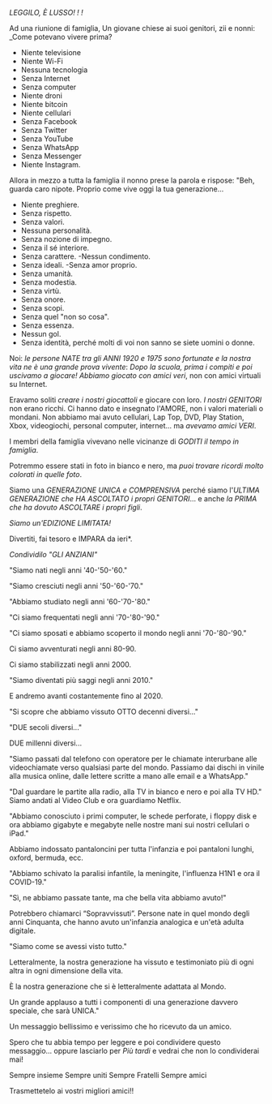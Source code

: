 *LEGGILO, È LUSSO!  !  !*

 Ad una riunione di famiglia,
 Un giovane chiese ai suoi genitori, zii e nonni: _Come
 potevano vivere prima?
 - Niente televisione
 - Niente Wi-Fi
 - Nessuna tecnologia
 - Senza Internet
 - Senza computer
 - Niente droni
 - Niente bitcoin
 - Niente cellulari
 - Senza Facebook
 - Senza Twitter
 - Senza YouTube
 - Senza WhatsApp
 - Senza Messenger
 - Niente Instagram.

 Allora in mezzo a tutta la famiglia il nonno prese la parola e rispose:
 "Beh, guarda caro nipote.
 Proprio come vive oggi la tua generazione...
 - Niente preghiere.
 - Senza rispetto.
 - Senza valori.
 - Nessuna personalità.
 - Senza nozione di impegno.
 - Senza il sé interiore.
 - Senza carattere.
 -Nessun condimento.
 - Senza ideali.
 -Senza amor proprio.
 - Senza umanità.
 - Senza modestia.
 - Senza virtù.
 - Senza onore.
 - Senza scopi.
 - Senza quel "non so cosa".
 - Senza essenza.
 - Nessun gol.
 - Senza identità, perché molti di voi non sanno se siete uomini o donne.

 Noi: *le persone NATE tra gli ANNI 1920 e 1975 sono fortunate e la nostra vita ne è una grande prova vivente*:
 *Dopo la scuola, prima i compiti e poi uscivamo a giocare!*
 *Abbiamo giocato con amici veri*, non con amici virtuali su Internet.

 Eravamo soliti *creare i nostri giocattoli* e giocare con loro.
 *I nostri GENITORI* non erano ricchi.
 Ci hanno dato e insegnato l'AMORE, non i valori materiali o mondani.
 Non abbiamo mai avuto cellulari, Lap Top, DVD, Play Station, Xbox, videogiochi, personal computer, internet... ma *avevamo amici VERI*.

 I membri della famiglia vivevano nelle vicinanze di *GODITI il tempo in famiglia*.

 Potremmo essere stati in foto in bianco e nero, ma *puoi trovare ricordi molto colorati in quelle foto*.

 Siamo una *GENERAZIONE UNICA e COMPRENSIVA* perché siamo l'*ULTIMA GENERAZIONE che HA ASCOLTATO i propri GENITORI*... e anche *la PRIMA che ha dovuto ASCOLTARE i propri figli*.

 *Siamo un'EDIZIONE LIMITATA!*

 Divertiti, fai tesoro e IMPARA da ieri*.

 *Condividilo*
 *"GLI ANZIANI"*

 "Siamo nati negli anni '40-'50-'60."

 "Siamo cresciuti negli anni '50-'60-'70."

 "Abbiamo studiato negli anni '60-'70-'80."

 "Ci siamo frequentati negli anni '70-'80-'90."

 "Ci siamo sposati e abbiamo scoperto il mondo negli anni '70-'80-'90."

 Ci siamo avventurati negli anni 80-90.

 Ci siamo stabilizzati negli anni 2000.

 "Siamo diventati più saggi negli anni 2010."

 E andremo avanti costantemente fino al 2020.

 "Si scopre che abbiamo vissuto OTTO decenni diversi..."

 "DUE secoli diversi..."

 DUE millenni diversi...

 "Siamo passati dal telefono con operatore per le chiamate interurbane alle videochiamate verso qualsiasi parte del mondo.
 Passiamo dai dischi in vinile alla musica online, dalle lettere scritte a mano alle email e a WhatsApp."

 "Dal guardare le partite alla radio, alla TV in bianco e nero e poi alla TV HD."
 Siamo andati al Video Club e ora guardiamo Netflix.

 "Abbiamo conosciuto i primi computer, le schede perforate, i floppy disk e ora abbiamo gigabyte e megabyte nelle nostre mani sui nostri cellulari o iPad."

 Abbiamo indossato pantaloncini per tutta l'infanzia e poi pantaloni lunghi, oxford, bermuda, ecc.

 "Abbiamo schivato la paralisi infantile, la meningite, l'influenza H1N1 e ora il COVID-19."

 "Sì, ne abbiamo passate tante, ma che bella vita abbiamo avuto!"

 Potrebbero chiamarci “Sopravvissuti”.
 Persone nate in quel mondo degli anni Cinquanta, che hanno avuto un'infanzia analogica e un'età adulta digitale.

 "Siamo come se avessi visto tutto."

 Letteralmente, la nostra generazione ha vissuto e testimoniato più di ogni altra in ogni dimensione della vita.

 È la nostra generazione che si è letteralmente adattata al Mondo.

 Un grande applauso a tutti i componenti di una generazione davvero speciale, che sarà UNICA."

 Un messaggio bellissimo e verissimo che ho ricevuto da un amico.

 Spero che tu abbia tempo per leggere e poi condividere questo messaggio... oppure lasciarlo per *Più tardi*
 e vedrai che non lo condividerai mai!

 Sempre insieme
 Sempre uniti
 Sempre Fratelli
 Sempre amici

 Trasmettetelo ai vostri  migliori amici!!